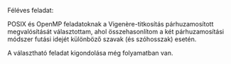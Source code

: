 Féléves feladat:

POSIX és OpenMP feladatoknak a Vigenère-titkosítás párhuzamosított megvalósítását választottam, ahol összehasonlítom a két párhuzamosítási módszer futási idejét különböző szavak (és szóhosszak) esetén.

A választható feladat kigondolása még folyamatban van.
